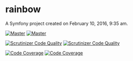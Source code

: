rainbow
=======

A Symfony project created on February 10, 2016, 9:35 am.

[![Master](https://travis-ci.org/syrotchukandrew/rainbow.svg?branch=master)](https://travis-ci.org/syrotchukandrew/rainbow)
[![Master](https://travis-ci.org/syrotchukandrew/rainbow.svg?branch=dev)](https://travis-ci.org/syrotchukandrew/rainbow)

[![Scrutinizer Code Quality](https://scrutinizer-ci.com/g/syrotchukandrew/rainbow/badges/quality-score.png?b=master)](https://scrutinizer-ci.com/g/syrotchukandrew/rainbow/?branch=master)
[![Scrutinizer Code Quality](https://scrutinizer-ci.com/g/syrotchukandrew/rainbow/badges/quality-score.png?b=dev)](https://scrutinizer-ci.com/g/syrotchukandrew/rainbow/?branch=dev)

[![Code Coverage](https://scrutinizer-ci.com/g/syrotchukandrew/rainbow/badges/coverage.png?b=master)](https://scrutinizer-ci.com/g/syrotchukandrew/rainbow/?branch=master)
[![Code Coverage](https://scrutinizer-ci.com/g/syrotchukandrew/rainbow/badges/coverage.png?b=dev)](https://scrutinizer-ci.com/g/syrotchukandrew/rainbow/?branch=dev)



